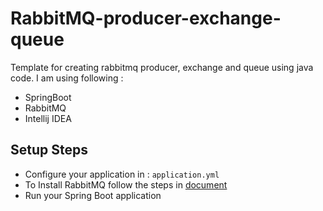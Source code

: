 # RabbitMQ-producer-exchange-queue
Template for creating rabbitmq producer, exchange and queue using java code. I am using following :
- SpringBoot
- RabbitMQ
- Intellij IDEA

## Setup Steps
- Configure your application in : `application.yml`
- To Install RabbitMQ follow the steps in [document](https://www.rabbitmq.com/download.html)
- Run your Spring Boot application
